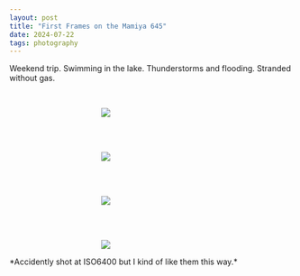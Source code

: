 ```yaml
---
layout: post
title: "First Frames on the Mamiya 645"
date: 2024-07-22
tags: photography
---
```


Weekend trip. Swimming in the lake. Thunderstorms and flooding. Stranded without gas.

<br>
<p align="center">
<img style="max-width: 1024px; margin: 0 0 0 -162px;" src="https://storage.googleapis.com/fkwang_blog_image_hosting/2024_07_24_lake_aloha/img1.jpg">
</p>
<br>

<br>
<p align="center">
<img style="max-width: 1024px; margin: 0 0 0 -162px;" src="https://storage.googleapis.com/fkwang_blog_image_hosting/2024_07_24_lake_aloha/img2.jpg">
</p>
<br>

<br>
<p align="center">
<img style="max-width: 1024px; margin: 0 0 0 -162px;" src="https://storage.googleapis.com/fkwang_blog_image_hosting/2024_07_24_lake_aloha/img3.jpg">
</p>
<br>

<br>
<p align="center">
<img style="max-width: 1024px; margin: 0 0 0 -162px;" src="https://storage.googleapis.com/fkwang_blog_image_hosting/2024_07_24_lake_aloha/img4.jpg">
</p>
*Accidently shot at ISO6400 but I kind of like them this way.*
<br>
